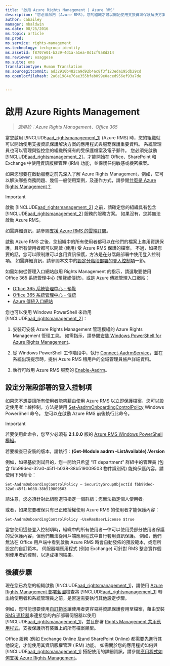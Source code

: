 ```yaml
---
title: "啟用 Azure Rights Management | Azure RMS"
description: "您必須啟用 (Azure RMS)，您的組織才可以開始使用支援資訊保護解決方案的應用程式與服務來保護重要資料。"
author: cabailey
manager: mbaldwin
ms.date: 08/25/2016
ms.topic: article
ms.prod: 
ms.service: rights-management
ms.technology: techgroup-identity
ms.assetid: f8707e01-b239-4d1a-a1ea-0d1cf9a8d214
ms.reviewer: esaggese
ms.suite: ems
translationtype: Human Translation
ms.sourcegitcommit: ad32910b482ca9d92b4ac8f3f123eda195db29cd
ms.openlocfilehash: 2a0e1984e76ae355bfab099e0aced956ef93a7de


---
```


# 啟用 Azure Rights Management

>*適用於︰Azure Rights Management、Office 365*

當您啟用 [!INCLUDE[aad_rightsmanagement_1](../includes/aad_rightsmanagement_1_md.md)] (Azure RMS) 時，您的組織就可以開始使用支援資訊保護解決方案的應用程式與服務保護重要資料。 系統管理員也可以管理與監控您的組織所擁有的受保護檔案及電子郵件。 您必須先啟動 [!INCLUDE[aad_rightsmanagement_2](../includes/aad_rightsmanagement_2_md.md)]，才能開始在 Office、SharePoint 和 Exchange 中使用資訊版權管理 (IRM) 功能，並保護任何敏感或機密檔案。

如果您想要在啟動服務之前先深入了解 Azure Rights Management，例如，它可以解決哪些商務問題、幾個一般使用案例，及運作方式，請參閱[什麼是 Azure Rights Management？](../understand-explore/what-is-azure-rms.md)

> [!IMPORTANT]
> 啟動 [!INCLUDE[aad_rightsmanagement_2](../includes/aad_rightsmanagement_2_md.md)] 之前，請確定您的組織具有包含 [!INCLUDE[aad_rightsmanagement_2](../includes/aad_rightsmanagement_2_md.md)] 服務的服務方案。 如果沒有，您將無法啟動 Azure RMS。
>
> 如需詳細資訊，請參閱[支援 Azure RMS 的雲端訂閱](../get-started/requirements-subscriptions.md)。

啟動 Azure RMS 之後，您組織中的所有使用者都可以在他們的檔案上套用資訊保護，且所有使用者都可以開啟 (使用) 受 Azure RMS 保護的檔案。 不過，如果您要的話，您可以限制誰可以套用資訊保護，方法是在分階段部署中使用登入控制項。 如需詳細資訊，請參閱本文中的[設定分階段部署的登入控制項](#configuring-onboarding-controls-for-a-phased-deployment)一節。

如需如何從管理入口網站啟用 Rights Management 的指示，請選取要使用 Office 365 系統管理中心 (預覽或傳統)，或是 Azure 傳統管理入口網站︰


- [Office 365 系統管理中心 - 預覽](activate-office365-preview.md)
- [Office 365 系統管理中心 - 傳統](activate-office365-classic.md)
- [Azure 傳統入口網站](activate-azure-classic.md)

您也可以使用 Windows PowerShell 來啟用 [!INCLUDE[aad_rightsmanagement_2](../includes/aad_rightsmanagement_2_md.md)]：

1. 安裝可安裝 Azure Rights Management 管理模組的 Azure Rights Management 管理工具。 如需指示，請參閱[安裝 Windows PowerShell for Azure Rights Management](../deploy-use/install-powershell.md)。

2. 從 Windows PowerShell 工作階段中，執行 [Connect-AadrmService](https://msdn.microsoft.com/library/windowsazure/dn629415.aspx)，並在系統出現提示時，提供 Azure RMS 租用戶的全域管理員帳戶詳細資料。

3. 執行可啟用 Azure RMS 服務的 [Enable-Aadrm](http://msdn.microsoft.com/library/windowsazure/dn629412.aspx)。

## 設定分階段部署的登入控制項
如果您不想要讓所有使用者能夠藉由使用 Azure RMS 以立即保護檔案，您可以設定使用者上線控制，方法是使用 [Set-AadrmOnboardingControlPolicy](http://msdn.microsoft.com/library/azure/dn857521.aspx) Windows PowerShell 命令。 您可以在啟動 Azure RMS 前後執行此命令。

> [!IMPORTANT]
> 若要使用此命令，您至少必須有 **2.1.0.0** 版的 [Azure RMS Windows PowerShell 模組](http://go.microsoft.com/fwlink/?LinkId=257721)。
>
> 若要檢查已安裝的版本，請執行︰**(Get-Module aadrm –ListAvailable).Version**

例如，如果基於測試目的，您一開始只希望 “IT department” 群組中的管理員 (包含 fbb99ded-32a0-45f1-b038-38b519009503 物件識別碼) 能夠保護內容，請使用下列命令：

```
Set-AadrmOnboardingControlPolicy – SecurityGroupObjectId fbb99ded-32a0-45f1-b038-38b519009503
```
請注意，您必須針對此組態選項指定一個群組；您無法指定個人使用者。

或者，如果您要確保只有已正確授權使用 Azure RMS 的使用者才能保護內容：

```
Set-AadrmOnboardingControlPolicy -UseRmsUserLicense $true
```
當您使用這些登入控制項時，組織中的所有使用者一律可以使用受部分使用者保護的受保護內容，但他們無法從用戶端應用程式中自行套用資訊保護。 例如，他們無法在 Office 用戶端中看到啟動 Azure RMS 時會自動發佈的預設範本，或您所設定的自訂範本。  伺服器端應用程式 (例如 Exchange) 可針對 RMS 整合實作個別使用者的控制，以達成相同結果。


## 後續步驟
現在您已為您的組織啟動 [!INCLUDE[aad_rightsmanagement_1](../includes/aad_rightsmanagement_1_md.md)]，請使用 [Azure Rights Management 部署藍圖](../plan-design/deployment-roadmap.md)檢查將 [!INCLUDE[aad_rightsmanagement_1](../includes/aad_rightsmanagement_1_md.md)] 轉出給使用者和系統管理員之前，是否還需要執行其他設定步驟。 

例如，您可能想要使用[自訂範本](configure-custom-templates.md)讓使用者更容易將資訊保護套用至檔案，藉由安裝 [RMS 連接器](deploy-rms-connector.md)來連接您的內部部署伺服器以使用 [!INCLUDE[aad_rightsmanagement_1](../includes/aad_rightsmanagement_1_md.md)]，並且部署 [Rights Management 共用應用程式](../rms-client/sharing-app-windows.md)，支援保護所有裝置上的所有檔案類型。 

Office 服務 (例如 Exchange Online 及and SharePoint Online) 都需要先進行其他設定，才能使用其資訊版權管理 (IRM) 功能。 如需關於您的應用程式如何與 [!INCLUDE[aad_rightsmanagement_1](../includes/aad_rightsmanagement_1_md.md)] 搭配使用的詳細資訊，請參閱[應用程式如何支援 Azure Rights Management](../understand-explore/applications-support.md)。




<!--HONumber=Aug16_HO4-->


